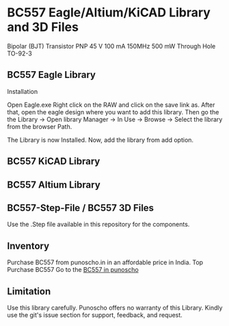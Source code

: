 # BC557 Eagle/Altium/KiCAD Library and 3D Files

Bipolar (BJT) Transistor PNP 45 V 100 mA 150MHz 500 mW Through Hole TO-92-3

## BC557 Eagle Library 

Installation

Open Eagle.exe
Right click on the RAW and click on the save link as. After that, open the eagle design where you want to add this library.  Then go the the Library -> Open library Manager -> In Use -> Browse -> Select the library from the browser Path.

The Library is now Installed. Now, add the library from add option.

## BC557 KiCAD Library 

## BC557 Altium Library 

## BC557-Step-File / BC557 3D Files
Use the .Step file available in this repository for the components. 

## Inventory

Purchase BC557 from punoscho.in in an affordable price in India. Top Purchase BC557
Go to the [BC557 in punoscho](https://punoscho.in/product/ams1117-3v3-1a-ldo/)

## Limitation
Use this library carefully. Punoscho offers no warranty of this Library. Kindly use the git's issue section for support, feedback, and request.